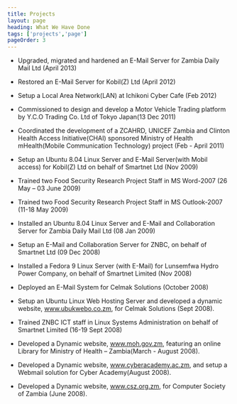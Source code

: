 ```yaml
---
title: Projects
layout: page
heading: What We Have Done
tags: ['projects','page']
pageOrder: 3
---
```

* Upgraded, migrated and hardened an E-Mail Server for Zambia Daily Mail Ltd (April 2013)

* Restored an E-Mail Server for Kobil(Z) Ltd (April 2012)

* Setup a Local Area Network(LAN) at Ichikoni Cyber Cafe (Feb 2012)

* Commissioned to design and develop a Motor Vehicle Trading platform by Y.C.O Trading Co. Ltd of Tokyo Japan(13 Dec 2011)

* Coordinated the development  of a ZCAHRD, UNICEF Zambia and Clinton Health Access Initiative(CHAI) sponsored Ministry of Health mHealth(Mobile Communication Technology) project (Feb - April 2011)

* Setup an Ubuntu 8.04 Linux Server and E-Mail Server(with Mobil access) for Kobil(Z) Ltd on behalf of Smartnet Ltd (Nov 2009)

* Trained two Food Security Research Project Staff in MS Word-2007 (26 May – 03 June 2009)

* Trained two Food Security Research Project Staff in MS Outlook-2007 (11-18 May 2009)

* Installed an Ubuntu 8.04 Linux Server and E-Mail and Collaboration Server for Zambia Daily Mail Ltd (08 Jan 2009)


* Setup an E-Mail and Collaboration Server for ZNBC, on behalf of Smartnet Ltd (09 Dec 2008)

* Installed a Fedora 9 Linux Server (with E-Mail) for Lunsemfwa Hydro Power Company, on behalf of Smartnet Limited (Nov 2008)

* Deployed an E-Mail System for Celmak Solutions (October 2008)

* Setup an Ubuntu Linux Web Hosting Server and developed a dynamic website, www.ubukwebo.co.zm, for Celmak Solutions (Sept 2008).
    
* Trained ZNBC ICT staff in Linux Systems Administration on behalf of Smartnet Limited                       (16-19 Sept 2008)
    
* Developed a Dynamic website, www.moh.gov.zm, featuring an online Library for Ministry of Health – Zambia(March - August 2008).
    
* Developed a Dynamic website, www.cyberacademy.ac.zm, and setup a Webmail solution for Cyber Academy(August 2008).
    
* Developed  a Dynamic website, www.csz.org.zm, for Computer Society of Zambia (June 2008).
